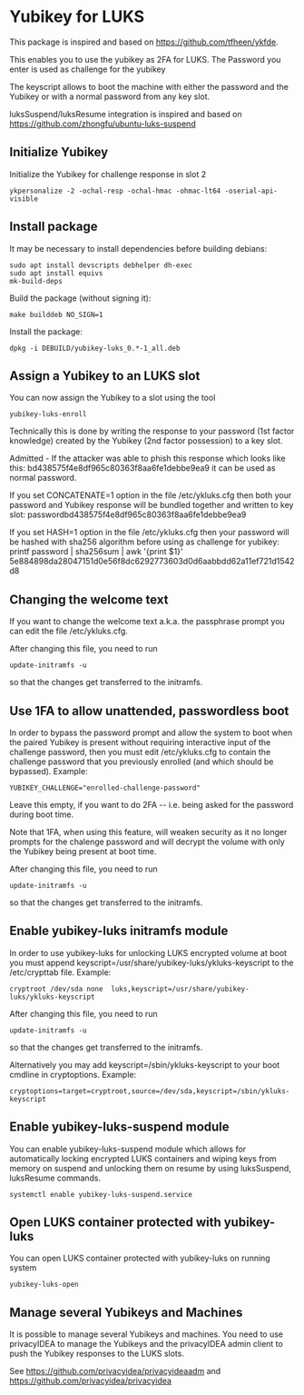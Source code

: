 Yubikey for LUKS
================

This package is inspired and based on https://github.com/tfheen/ykfde.

This enables you to use the yubikey as 2FA for LUKS.
The Password you enter is used as challenge for the yubikey

The keyscript allows to boot the machine with either
the password and the Yubikey or with a normal password
from any key slot.

luksSuspend/luksResume integration is inspired and based on https://github.com/zhongfu/ubuntu-luks-suspend

Initialize Yubikey
------------------

Initialize the Yubikey for challenge response in slot 2

    ykpersonalize -2 -ochal-resp -ochal-hmac -ohmac-lt64 -oserial-api-visible

Install package
---------------

It may be necessary to install dependencies before building debians:

    sudo apt install devscripts debhelper dh-exec
    sudo apt install equivs
    mk-build-deps

Build the package (without signing it):

    make builddeb NO_SIGN=1

Install the package:

    dpkg -i DEBUILD/yubikey-luks_0.*-1_all.deb

Assign a Yubikey to an LUKS slot
--------------------------------

You can now assign the Yubikey to a slot using the tool

    yubikey-luks-enroll

Technically this is done by writing the response to your password (1st factor
knowledge) created by the Yubikey (2nd factor possession) to a key slot.

Admitted - If the attacker was able to phish this response which looks like
this:
    bd438575f4e8df965c80363f8aa6fe1debbe9ea9
it can be used as normal password.

If you set CONCATENATE=1 option in the file /etc/ykluks.cfg then both your password and Yubikey response will be bundled together and written to key slot: passwordbd438575f4e8df965c80363f8aa6fe1debbe9ea9

If you set HASH=1 option in the file /etc/ykluks.cfg then your password will be hashed with sha256 algorithm before using as challenge for yubikey: printf password | sha256sum | awk '{print $1}'
5e884898da28047151d0e56f8dc6292773603d0d6aabbdd62a11ef721d1542d8

Changing the welcome text
-------------------------

If you want to change the welcome text a.k.a. the passphrase prompt you can edit
the file /etc/ykluks.cfg.

After changing this file, you need to run

    update-initramfs -u

so that the changes get transferred to the initramfs.

Use 1FA to allow unattended, passwordless boot 
----------------------------------------------

In order to bypass the password prompt and allow the system to boot when the paired Yubikey is present without requiring interactive input of the challenge password, then you must edit /etc/ykluks.cfg to contain the challenge password that you previously enrolled (and which should be bypassed). Example: 

    YUBIKEY_CHALLENGE="enrolled-challenge-password"

Leave this empty, if you want to do 2FA -- i.e. being asked for the password during boot time.

Note that 1FA, when using this feature, will weaken security as it no longer prompts for the chalenge password and will decrypt the volume with only the Yubikey being present at boot time.

After changing this file, you need to run

    update-initramfs -u

so that the changes get transferred to the initramfs.


Enable yubikey-luks initramfs module
------------------------------------

In order to use yubikey-luks for unlocking LUKS encrypted volume at boot you must append keyscript=/usr/share/yubikey-luks/ykluks-keyscript to the /etc/crypttab file. Example:

    cryptroot /dev/sda none  luks,keyscript=/usr/share/yubikey-luks/ykluks-keyscript

After changing this file, you need to run

    update-initramfs -u

so that the changes get transferred to the initramfs.

Alternatively you may add keyscript=/sbin/ykluks-keyscript to your boot cmdline in cryptoptions. Example:

    cryptoptions=target=cryptroot,source=/dev/sda,keyscript=/sbin/ykluks-keyscript

Enable yubikey-luks-suspend module
----------------------------------

You can enable yubikey-luks-suspend module which allows for automatically locking encrypted LUKS containers and wiping keys from memory on suspend and unlocking them on resume by using luksSuspend, luksResume commands.
 
    systemctl enable yubikey-luks-suspend.service

Open LUKS container protected with yubikey-luks
-----------------------------------------------

You can open LUKS container protected with yubikey-luks on running system

    yubikey-luks-open

Manage several Yubikeys and Machines
------------------------------------

It is possible to manage several Yubikeys and machines.
You need to use privacyIDEA to manage the Yubikeys and
the privacyIDEA admin client to push the Yubikey responses
to the LUKS slots.

See https://github.com/privacyidea/privacyideaadm and
https://github.com/privacyidea/privacyidea
